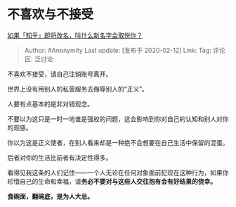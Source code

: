 # 不喜欢与不接受
[如果「知乎」即将改名，叫什么新名字会取悦你？](https://www.zhihu.com/question/370501557/answer/1012025229)

> Author: #Anonymity
> Last update: [发布于 2020-02-12]
> Link:
> Tag:
> 评论区:
> 泛讨论:

不喜欢不接受，请自己注销账号离开。

世界上没有用别人的私营服务去侮辱别人的“正义”。

人要有点基本的是非对错观念。

不要以为这只是一时一地谁是强权的问题，这会影响到你对自己的认知和别人对你的观感。

你以为这是正义使者，在别人看来却是一种绝不会想要在自己生活中保留的混蛋。

后者对你的生活比前者有决定性得多。

看得见我这条的人们记住——一个人无论在任何对象面前犯现在这种行为，如果你珍惜自己的生命和幸福，请**务必不要对与这些人交往抱有会有好结果的侥幸。**

**食碗面，翻碗底，是为人大忌。**
